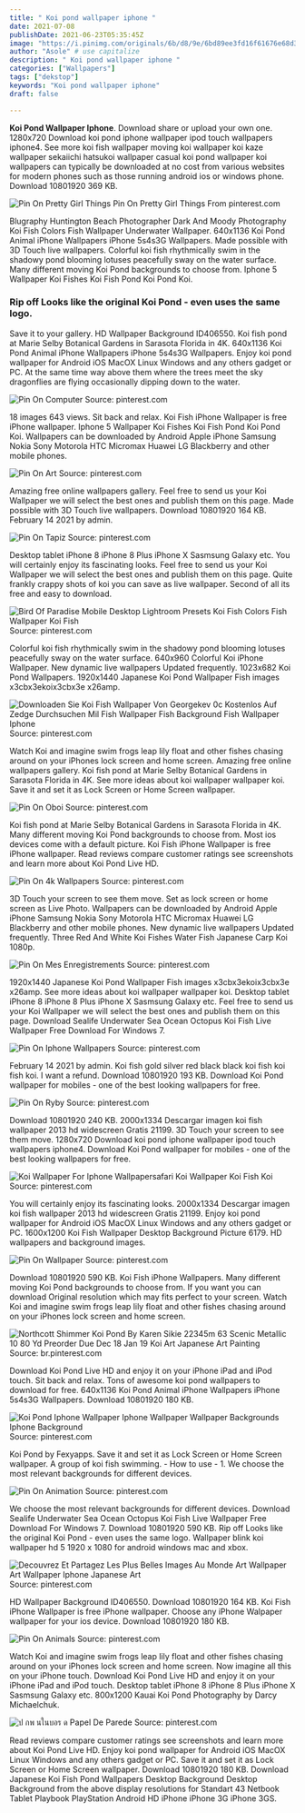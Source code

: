 ```yaml
---
title: " Koi pond wallpaper iphone "
date: 2021-07-08
publishDate: 2021-06-23T05:35:45Z
image: "https://i.pinimg.com/originals/6b/d8/9e/6bd89ee3fd16f61676e68d3857fb4685.jpg"
author: "Asole" # use capitalize
description: " Koi pond wallpaper iphone "
categories: ["Wallpapers"]
tags: ["dekstop"]
keywords: "Koi pond wallpaper iphone"
draft: false

---
```



**Koi Pond Wallpaper Iphone**. Download share or upload your own one. 1280x720 Download koi pond iphone wallpaper ipod touch wallpapers iphone4. See more koi fish wallpaper moving koi wallpaper koi kaze wallpaper sekaiichi hatsukoi wallpaper casual koi pond wallpaper koi wallpapers can typically be downloaded at no cost from various websites for modern phones such as those running android ios or windows phone. Download 10801920 369 KB.

![Pin On Pretty Girl Things](https://i.pinimg.com/736x/77/2e/94/772e94574ba3c0fd5e7cc11ecee9c855.jpg "Pin On Pretty Girl Things")
Pin On Pretty Girl Things From pinterest.com


Blugraphy Huntington Beach Photographer Dark And Moody Photography Koi Fish Colors Fish Wallpaper Underwater Wallpaper. 640x1136 Koi Pond Animal iPhone Wallpapers iPhone 5s4s3G Wallpapers. Made possible with 3D Touch live wallpapers. Colorful koi fish rhythmically swim in the shadowy pond blooming lotuses peacefully sway on the water surface. Many different moving Koi Pond backgrounds to choose from. Iphone 5 Wallpaper Koi Fishes Koi Fish Pond Koi Pond Koi.

### Rip off Looks like the original Koi Pond - even uses the same logo.

Save it to your gallery. HD Wallpaper Background ID406550. Koi fish pond at Marie Selby Botanical Gardens in Sarasota Florida in 4K. 640x1136 Koi Pond Animal iPhone Wallpapers iPhone 5s4s3G Wallpapers. Enjoy koi pond wallpaper for Android iOS MacOX Linux Windows and any others gadget or PC. At the same time way above them where the trees meet the sky dragonflies are flying occasionally dipping down to the water.


![Pin On Computer](https://i.pinimg.com/600x315/bb/88/5d/bb885d074accac2038d597b97628cfc5.jpg "Pin On Computer")
Source: pinterest.com

18 images 643 views. Sit back and relax. Koi Fish iPhone Wallpaper is free iPhone wallpaper. Iphone 5 Wallpaper Koi Fishes Koi Fish Pond Koi Pond Koi. Wallpapers can be downloaded by Android Apple iPhone Samsung Nokia Sony Motorola HTC Micromax Huawei LG Blackberry and other mobile phones.

![Pin On Art](https://i.pinimg.com/originals/55/0b/b7/550bb7a7dd88f2a3c1f7f4ac1a978207.jpg "Pin On Art")
Source: pinterest.com

Amazing free online wallpapers gallery. Feel free to send us your Koi Wallpaper we will select the best ones and publish them on this page. Made possible with 3D Touch live wallpapers. Download 10801920 164 KB. February 14 2021 by admin.

![Pin On Tapiz](https://i.pinimg.com/originals/9e/3e/da/9e3eda018c60604f59fadefdc2912489.jpg "Pin On Tapiz")
Source: pinterest.com

Desktop tablet iPhone 8 iPhone 8 Plus iPhone X Sasmsung Galaxy etc. You will certainly enjoy its fascinating looks. Feel free to send us your Koi Wallpaper we will select the best ones and publish them on this page. Quite frankly crappy shots of koi you can save as live wallpaper. Second of all its free and easy to download.

![Bird Of Paradise Mobile Desktop Lightroom Presets Koi Fish Colors Fish Wallpaper Koi Fish](https://i.pinimg.com/originals/47/e2/20/47e220adc4018a571074d360365d9c4e.jpg "Bird Of Paradise Mobile Desktop Lightroom Presets Koi Fish Colors Fish Wallpaper Koi Fish")
Source: pinterest.com

Colorful koi fish rhythmically swim in the shadowy pond blooming lotuses peacefully sway on the water surface. 640x960 Colorful Koi iPhone Wallpaper. New dynamic live wallpapers Updated frequently. 1023x682 Koi Pond Wallpapers. 1920x1440 Japanese Koi Pond Wallpaper Fish images x3cbx3ekoix3cbx3e x26amp.

![Downloaden Sie Koi Fish Wallpaper Von Georgekev 0c Kostenlos Auf Zedge Durchsuchen Mil Fish Wallpaper Fish Background Fish Wallpaper Iphone](https://i.pinimg.com/originals/31/3c/ef/313cefbe558570c227facd569f83ec91.jpg "Downloaden Sie Koi Fish Wallpaper Von Georgekev 0c Kostenlos Auf Zedge Durchsuchen Mil Fish Wallpaper Fish Background Fish Wallpaper Iphone")
Source: pinterest.com

Watch Koi and imagine swim frogs leap lily float and other fishes chasing around on your iPhones lock screen and home screen. Amazing free online wallpapers gallery. Koi fish pond at Marie Selby Botanical Gardens in Sarasota Florida in 4K. See more ideas about koi wallpaper wallpaper koi. Save it and set it as Lock Screen or Home Screen wallpaper.

![Pin On Oboi](https://i.pinimg.com/originals/62/34/3e/62343eb55d0b67bf14fd2cc5482f3d9a.jpg "Pin On Oboi")
Source: pinterest.com

Koi fish pond at Marie Selby Botanical Gardens in Sarasota Florida in 4K. Many different moving Koi Pond backgrounds to choose from. Most ios devices come with a default picture. Koi Fish iPhone Wallpaper is free iPhone wallpaper. Read reviews compare customer ratings see screenshots and learn more about Koi Pond Live HD.

![Pin On 4k Wallpapers](https://i.pinimg.com/originals/fe/cb/23/fecb232d20ca71dcfba521dc8d5b0fe9.jpg "Pin On 4k Wallpapers")
Source: pinterest.com

3D Touch your screen to see them move. Set as lock screen or home screen as Live Photo. Wallpapers can be downloaded by Android Apple iPhone Samsung Nokia Sony Motorola HTC Micromax Huawei LG Blackberry and other mobile phones. New dynamic live wallpapers Updated frequently. Three Red And White Koi Fishes Water Fish Japanese Carp Koi 1080p.

![Pin On Mes Enregistrements](https://i.pinimg.com/564x/c0/6e/e9/c06ee916763ff1d971de11d3635e4b69.jpg "Pin On Mes Enregistrements")
Source: pinterest.com

1920x1440 Japanese Koi Pond Wallpaper Fish images x3cbx3ekoix3cbx3e x26amp. See more ideas about koi wallpaper wallpaper koi. Desktop tablet iPhone 8 iPhone 8 Plus iPhone X Sasmsung Galaxy etc. Feel free to send us your Koi Wallpaper we will select the best ones and publish them on this page. Download Sealife Underwater Sea Ocean Octopus Koi Fish Live Wallpaper Free Download For Windows 7.

![Pin On Iphone Wallpapers](https://i.pinimg.com/originals/75/25/71/752571546c6cdb7df717866d584c1ffa.jpg "Pin On Iphone Wallpapers")
Source: pinterest.com

February 14 2021 by admin. Koi fish gold silver red black black koi fish koi fish koi. I want a refund. Download 10801920 193 KB. Download Koi Pond wallpaper for mobiles - one of the best looking wallpapers for free.

![Pin On Ryby](https://i.pinimg.com/736x/e0/39/95/e0399577f7c753d1763014cba6ee9037.jpg "Pin On Ryby")
Source: pinterest.com

Download 10801920 240 KB. 2000x1334 Descargar imagen koi fish wallpaper 2013 hd widescreen Gratis 21199. 3D Touch your screen to see them move. 1280x720 Download koi pond iphone wallpaper ipod touch wallpapers iphone4. Download Koi Pond wallpaper for mobiles - one of the best looking wallpapers for free.

![Koi Wallpaper For Iphone Wallpapersafari Koi Wallpaper Koi Fish Koi](https://i.pinimg.com/originals/db/6b/60/db6b60eff5103393b42b207108979147.jpg "Koi Wallpaper For Iphone Wallpapersafari Koi Wallpaper Koi Fish Koi")
Source: pinterest.com

You will certainly enjoy its fascinating looks. 2000x1334 Descargar imagen koi fish wallpaper 2013 hd widescreen Gratis 21199. Enjoy koi pond wallpaper for Android iOS MacOX Linux Windows and any others gadget or PC. 1600x1200 Koi Fish Wallpaper Desktop Background Picture 6179. HD wallpapers and background images.

![Pin On Wallpaper](https://i.pinimg.com/originals/b9/39/1e/b9391ecced29d8d3dc29739b455ea7e3.jpg "Pin On Wallpaper")
Source: pinterest.com

Download 10801920 590 KB. Koi Fish iPhone Wallpapers. Many different moving Koi Pond backgrounds to choose from. If you want you can download Original resolution which may fits perfect to your screen. Watch Koi and imagine swim frogs leap lily float and other fishes chasing around on your iPhones lock screen and home screen.

![Northcott Shimmer Koi Pond By Karen Sikie 22345m 63 Scenic Metallic 10 80 Yd Preorder Due Dec 18 Jan 19 Koi Art Japanese Art Painting](https://i.pinimg.com/originals/c7/c2/e6/c7c2e69ef0e29356c225b5cd11ddae96.jpg "Northcott Shimmer Koi Pond By Karen Sikie 22345m 63 Scenic Metallic 10 80 Yd Preorder Due Dec 18 Jan 19 Koi Art Japanese Art Painting")
Source: br.pinterest.com

Download Koi Pond Live HD and enjoy it on your iPhone iPad and iPod touch. Sit back and relax. Tons of awesome koi pond wallpapers to download for free. 640x1136 Koi Pond Animal iPhone Wallpapers iPhone 5s4s3G Wallpapers. Download 10801920 180 KB.

![Koi Pond Iphone Wallpaper Iphone Wallpaper Wallpaper Backgrounds Iphone Background](https://i.pinimg.com/originals/98/57/7f/98577f53b75a70c1d7c92b5c11fbd60e.png "Koi Pond Iphone Wallpaper Iphone Wallpaper Wallpaper Backgrounds Iphone Background")
Source: pinterest.com

Koi Pond by Fexyapps. Save it and set it as Lock Screen or Home Screen wallpaper. A group of koi fish swimming. - How to use - 1. We choose the most relevant backgrounds for different devices.

![Pin On Animation](https://i.pinimg.com/originals/12/10/65/1210655479e9e230a87a5bee5d3b58d5.jpg "Pin On Animation")
Source: pinterest.com

We choose the most relevant backgrounds for different devices. Download Sealife Underwater Sea Ocean Octopus Koi Fish Live Wallpaper Free Download For Windows 7. Download 10801920 590 KB. Rip off Looks like the original Koi Pond - even uses the same logo. Wallpaper blink koi wallpaper hd 5 1920 x 1080 for android windows mac and xbox.

![Decouvrez Et Partagez Les Plus Belles Images Au Monde Art Wallpaper Art Wallpaper Iphone Japanese Art](https://i.pinimg.com/originals/02/13/a9/0213a92000b3f704d2c86be67bdbf7bd.jpg "Decouvrez Et Partagez Les Plus Belles Images Au Monde Art Wallpaper Art Wallpaper Iphone Japanese Art")
Source: pinterest.com

HD Wallpaper Background ID406550. Download 10801920 164 KB. Koi Fish iPhone Wallpaper is free iPhone wallpaper. Choose any iPhone Walpaper wallpaper for your ios device. Download 10801920 180 KB.

![Pin On Animals](https://i.pinimg.com/736x/f7/e5/62/f7e562f7c545b83c384a8b60ae46edf5.jpg "Pin On Animals")
Source: pinterest.com

Watch Koi and imagine swim frogs leap lily float and other fishes chasing around on your iPhones lock screen and home screen. Now imagine all this on your iPhone touch. Download Koi Pond Live HD and enjoy it on your iPhone iPad and iPod touch. Desktop tablet iPhone 8 iPhone 8 Plus iPhone X Sasmsung Galaxy etc. 800x1200 Kauai Koi Pond Photography by Darcy Michaelchuk.

![ป กพ นในบอร ด Papel De Parede](https://i.pinimg.com/originals/6b/d8/9e/6bd89ee3fd16f61676e68d3857fb4685.jpg "ป กพ นในบอร ด Papel De Parede")
Source: pinterest.com

Read reviews compare customer ratings see screenshots and learn more about Koi Pond Live HD. Enjoy koi pond wallpaper for Android iOS MacOX Linux Windows and any others gadget or PC. Save it and set it as Lock Screen or Home Screen wallpaper. Download 10801920 180 KB. Download Japanese Koi Fish Pond Wallpapers Desktop Background Desktop Background from the above display resolutions for Standart 43 Netbook Tablet Playbook PlayStation Android HD iPhone iPhone 3G iPhone 3GS.


